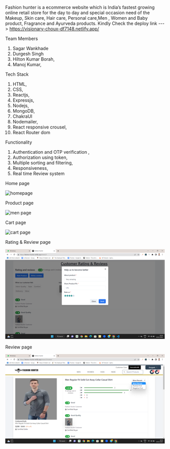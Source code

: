 Fashion hunter is a ecommerce website which is India’s fastest growing online retail store for the day to day and special occasion need of the Makeup, Skin care, Hair care, Personal care,Men , Women and Baby product, Fragrance and Ayurveda products.  Kindly Check the deploy link ---> https://visionary-choux-df7148.netlify.app/

Team Members 


1. Sagar Wankhade
2. Durgesh Singh
3. Hilton Kumar Borah,
4. Manoj Kumar,


Tech Stack 

1. HTML,
2. CSS,
3. Reactjs,
4. Expressjs,
5. Nodejs,
6. MongoDB,
7. ChakraUI
8. Nodemailer,
9. React responsive crousel,
10. React Router dom 

Functionality

1. Authentication and OTP verification ,
2. Authorization using token,
3. Multiple sorting and filtering,
4. Responsiveness,
5. Real time Review system


Home page

![homepage](https://user-images.githubusercontent.com/103739534/213977598-77bc9179-7295-4ccd-a16e-75d01773cb89.png)

Product page

![men page](https://user-images.githubusercontent.com/103739534/213977590-3e47ddcc-a443-4bb7-91f8-06bf63918ad8.png)

Cart page

![cart page](https://user-images.githubusercontent.com/103739534/213977584-0fbafd79-7b1d-422e-8de5-50d2c8b11d5f.png) 

Rating & Review page

![rating review page](https://github.com/Durgesh9871/ReadmeImages/blob/main/Fashion_Hunter/Screenshot%20(118).png?raw=true) 

Review page

![review page](https://github.com/Durgesh9871/ReadmeImages/blob/main/Fashion_Hunter/Screenshot%20(117).png?raw=true) 
